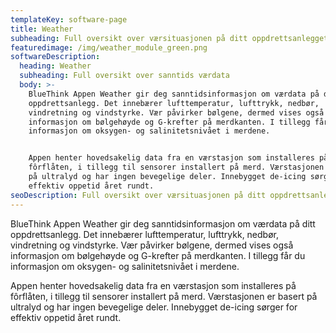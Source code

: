 ```yaml
---
templateKey: software-page
title: Weather
subheading: Full oversikt over værsituasjonen på ditt oppdrettsanlegget
featuredimage: /img/weather_module_green.png
softwareDescription:
  heading: Weather
  subheading: Full oversikt over sanntids værdata
  body: >-
    BlueThink Appen Weather gir deg sanntidsinformasjon om værdata på ditt
    oppdrettsanlegg. Det innebærer lufttemperatur, lufttrykk, nedbør,
    vindretning og vindstyrke. Vær påvirker bølgene, dermed vises også
    informasjon om bølgehøyde og G-krefter på merdkanten. I tillegg får du
    informasjon om oksygen- og salinitetsnivået i merdene. 


    Appen henter hovedsakelig data fra en værstasjon som installeres på
    fôrflåten, i tillegg til sensorer installert på merd. Værstasjonen er basert
    på ultralyd og har ingen bevegelige deler. Innebygget de-icing sørger for
    effektiv oppetid året rundt.
seoDescription: Full oversikt over værsituasjonen på ditt oppdrettsanlegget
---
```


BlueThink Appen Weather gir deg sanntidsinformasjon om værdata på ditt oppdrettsanlegg. Det innebærer lufttemperatur, lufttrykk, nedbør, vindretning og vindstyrke. Vær påvirker bølgene, dermed vises også informasjon om bølgehøyde og G-krefter på merdkanten. I tillegg får du informasjon om oksygen- og salinitetsnivået i merdene. 

Appen henter hovedsakelig data fra en værstasjon som installeres på fôrflåten, i tillegg til sensorer installert på merd. Værstasjonen er basert på ultralyd og har ingen bevegelige deler. Innebygget de-icing sørger for effektiv oppetid året rundt. 
